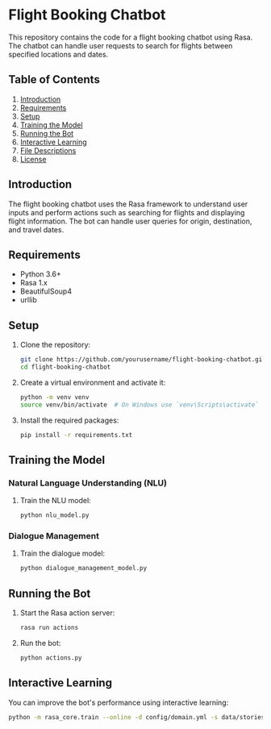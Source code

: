 # Flight Booking Chatbot

This repository contains the code for a flight booking chatbot using Rasa. The chatbot can handle user requests to search for flights between specified locations and dates.

## Table of Contents
1. [Introduction](#introduction)
2. [Requirements](#requirements)
3. [Setup](#setup)
4. [Training the Model](#training-the-model)
5. [Running the Bot](#running-the-bot)
6. [Interactive Learning](#interactive-learning)
7. [File Descriptions](#file-descriptions)
8. [License](#license)

## Introduction
The flight booking chatbot uses the Rasa framework to understand user inputs and perform actions such as searching for flights and displaying flight information. The bot can handle user queries for origin, destination, and travel dates.

## Requirements
- Python 3.6+
- Rasa 1.x
- BeautifulSoup4
- urllib

## Setup
1. Clone the repository:
    ```bash
    git clone https://github.com/yourusername/flight-booking-chatbot.git
    cd flight-booking-chatbot
    ```

2. Create a virtual environment and activate it:
    ```bash
    python -m venv venv
    source venv/bin/activate  # On Windows use `venv\Scripts\activate`
    ```

3. Install the required packages:
    ```bash
    pip install -r requirements.txt
    ```

## Training the Model
### Natural Language Understanding (NLU)
1. Train the NLU model:
    ```bash
    python nlu_model.py
    ```

### Dialogue Management
1. Train the dialogue model:
    ```bash
    python dialogue_management_model.py
    ```

## Running the Bot
1. Start the Rasa action server:
    ```bash
    rasa run actions
    ```

2. Run the bot:
    ```bash
    python actions.py
    ```

## Interactive Learning
You can improve the bot's performance using interactive learning:
```bash
python -m rasa_core.train --online -d config/domain.yml -s data/stories.md -o models/dialogue -u models/nlu/default/chatter --epochs 250 --endpoints endpoints.yml



